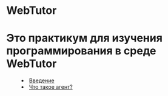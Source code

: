 # WebTutor 
# Это практикум  для изучения программирования в среде WebTutor 

<dd><li> <a href="vved.md"> Введение</dd>
<dd><li> <a href="agent.md"> Что такое агент?</dd>
